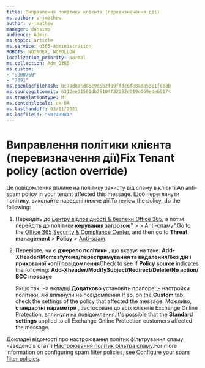 ```yaml
---
title: Виправлення політики клієнта (перевизначення дії)
ms.author: v-jmathew
author: v-jmathew
manager: dansimp
audience: Admin
ms.topic: article
ms.service: o365-administration
ROBOTS: NOINDEX, NOFOLLOW
localization_priority: Normal
ms.collection: Adm_O365
ms.custom:
- "9000760"
- "7391"
ms.openlocfilehash: bc7ad8acd86c9d5b2f99ffdc6fe8a8b53e1fcb8b
ms.sourcegitcommit: 6312ee31561db36104f32282d019d069ede69174
ms.translationtype: MT
ms.contentlocale: uk-UA
ms.lasthandoff: 03/11/2021
ms.locfileid: "50748984"
---
```

# <a name="fix-tenant-policy-action-override"></a><span data-ttu-id="eefd7-102">Виправлення політики клієнта (перевизначення дії)</span><span class="sxs-lookup"><span data-stu-id="eefd7-102">Fix Tenant policy (action override)</span></span>

<span data-ttu-id="eefd7-103">Це повідомлення вплине на політику захисту від спаму в клієнті.</span><span class="sxs-lookup"><span data-stu-id="eefd7-103">An anti-spam policy in your tenant affected this message.</span></span> <span data-ttu-id="eefd7-104">Щоб переглянути політику, виконайте наведені нижче дії.</span><span class="sxs-lookup"><span data-stu-id="eefd7-104">To review the policy, do the following:</span></span>

1. <span data-ttu-id="eefd7-105">Перейдіть до [центру відповідності & безпеки Office 365](https://go.microsoft.com/fwlink/p/?linkid=2077143), а потім перейдіть до політики **керування загрозою**"  >    >  [Anti-спаму](https://go.microsoft.com/fwlink/?linkid=2101518)".</span><span class="sxs-lookup"><span data-stu-id="eefd7-105">Go to the [Office 365 Security & Compliance Center](https://go.microsoft.com/fwlink/p/?linkid=2077143), and then go to **Threat management** > **Policy** > [Anti-spam](https://go.microsoft.com/fwlink/?linkid=2101518).</span></span>
2. <span data-ttu-id="eefd7-106">Перевірте, чи є **джерело політики** , що вказує на таке:  **Add-XHeader/Momesfyтема/переспрямування та видалення/без дій і прихованої копії повідомлення**</span><span class="sxs-lookup"><span data-stu-id="eefd7-106">Check to see if **Policy source** indicates the following:  **Add-Xheader/ModifySubject/Redirect/Delete/No action/ BCC message**</span></span>

    <span data-ttu-id="eefd7-107">Якщо так, на вкладці **Додатково** установіть прапорець настройки політики, які вплинули на повідомлення.</span><span class="sxs-lookup"><span data-stu-id="eefd7-107">If so, on the **Custom** tab, check the settings of the policy that affected the message.</span></span> <span data-ttu-id="eefd7-108">Можливо, **стандартні параметри** , застосовані до всіх клієнтів Exchange Online Protection, вплинули на повідомлення.</span><span class="sxs-lookup"><span data-stu-id="eefd7-108">It's possible that the **Standard settings** applied to all Exchange Online Protection customers affected the message.</span></span>

<span data-ttu-id="eefd7-109">Докладні відомості про настроювання політик фільтрування спаму наведено в статті [Настроювання політик фільтра спаму](https://go.microsoft.com/fwlink/?linkid=2101431).</span><span class="sxs-lookup"><span data-stu-id="eefd7-109">For more information on configuring spam filter policies, see [Configure your spam filter policies](https://go.microsoft.com/fwlink/?linkid=2101431).</span></span>

